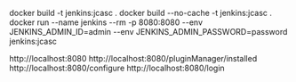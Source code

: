 docker build -t jenkins:jcasc .
docker build --no-cache -t jenkins:jcasc .
docker run --name jenkins --rm -p 8080:8080 --env JENKINS_ADMIN_ID=admin --env JENKINS_ADMIN_PASSWORD=password jenkins:jcasc

http://localhost:8080
http://localhost:8080/pluginManager/installed
http://localhost:8080/configure
http://localhost:8080/login
